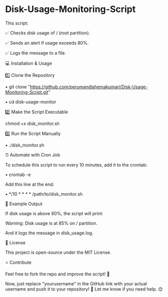 # Disk-Usage-Monitoring-Script

This script:

✅ Checks disk usage of / (root partition).

✅ Sends an alert if usage exceeds 80%.

✅ Logs the message to a file.

💻 Installation & Usage

1️⃣ Clone the Repository

• git clone "https://github.com/perumandlahemakumari/Disk-Usage-Monitoring-Script.git"

• cd disk-usage-monitor

2️⃣ Make the Script Executable

chmod +x disk_monitor.sh

3️⃣ Run the Script Manually

• ./disk_monitor.sh

⏰ Automate with Cron Job 

To schedule this script to run every 10 minutes, add it to the crontab:

• crontab -e

Add this line at the end:

• */10 * * * * /path/to/disk_monitor.sh

📌 Example Output

If disk usage is above 80%, the script will print:

Warning: Disk usage is at 85% on / partition.

And it logs the message in disk_usage.log.

📜 License

This project is open-source under the MIT License.

⭐ Contribute

Feel free to fork the repo and improve the script! 🚀

Now, just replace "yourusername" in the GitHub link with your actual username and push it to your repository! 🚀 Let me know if you need help. 😊











